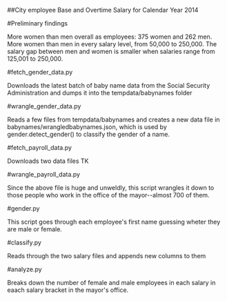 ##City employee Base and Overtime Salary for Calendar Year 2014

#Preliminary findings

More women than men overall as employees: 375 women and 262 men.
More women than men in every salary level, from 50,000 to 250,000.
The salary gap between men and women is smaller when salaries range from 125,001 to 250,000.

#fetch_gender_data.py

Downloads the latest batch of baby name data from the Social Security Administration and dumps it into the tempdata/babynames folder

#wrangle_gender_data.py

Reads a few files from tempdata/babynames and creates a new data file in babynames/wrangledbabynames.json, which is used by gender.detect_gender() to classify the gender of a name.

#fetch_payroll_data.py

Downloads two data files TK

#wrangle_payroll_data.py

Since the above file is huge and unweldly, this script wrangles it down to those people who work in the office of the mayor--almost 700 of them.

#gender.py

This script goes through each employee's first name guessing wheter they are male or female.

#classify.py

Reads through the two salary files and appends new columns to them

#analyze.py

Breaks down the number of female and male employees in each salary in eaach salary bracket in the mayor's office.